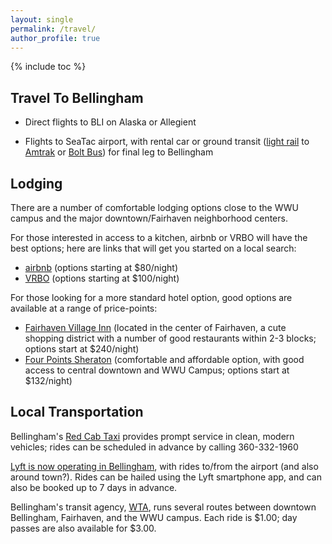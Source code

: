 ```yaml
---
layout: single
permalink: /travel/
author_profile: true
---
```


{% include toc %}

## Travel To Bellingham

* Direct flights to BLI on Alaska or Allegient

* Flights to SeaTac airport, with rental car or ground transit ([light
  rail](https://www.soundtransit.org/Schedules/Link-light-rail) to [Amtrak](https://www.amtrak.com/home) or
  [Bolt Bus](https://www.boltbus.com/)) for final leg to Bellingham

## Lodging

There are a number of comfortable lodging options close to the WWU campus and the major downtown/Fairhaven neighborhood centers.

For those interested in access to a kitchen, airbnb or VRBO will have the best options; here are links that will get you started on a local search:

* [airbnb](https://www.airbnb.com/s/bellingham-wa/homes?allow_override%5B%5D=&checkin=2017-08-13&checkout=2017-08-18&ib=true&ne_lat=48.76933748427938&ne_lng=-122.4587573401717&room_types%5B%5D=Entire%20home%2Fapt&search_by_map=true&sw_lat=48.69518363201541&sw_lng=-122.52536195442951&zoom=14&s_tag=IeuulPUy) (options starting at $80/night)
* [VRBO](https://www.vrbo.com/vacation-rentals?swLat=48.704863424082276&swLong=-122.51535380957029&neLat=48.77544758850287&neLong=-122.45698894140622&zoom=14&page=1&region=4653&from-date=2017-08-13&to-date=2017-08-18&searchTermContext=29f5cd18-533e-46c2-85a8-b37f45b468ae&searchTermUuid=29f5cd18-533e-46c2-85a8-b37f45b468ae&sort+by=Price%2FAscending&sleeps=1-plus) (options starting at $100/night)

For those looking for a more standard hotel option, good options are available at a range of price-points:

* [Fairhaven Village Inn](https://www.fairhavenvillageinn.com/) (located in the center of Fairhaven, a cute shopping district with a number of good restaurants within 2-3 blocks; options start at $240/night)
* [Four Points Sheraton](http://www.starwoodhotels.com/fourpoints/rates/rate.html?propertyID=4341&language=en_US&localeCode=en_US&ES=LPS_4341_EN_4P_BOOKWIDGET_NAD&arrivalDate=2017-08-13&departureDate=2017-08-18&lengthOfStay=5&numberOfRooms=1&numberOfAdults=1&numberOfChildren=0) (comfortable and affordable option, with good access to central downtown and WWU Campus; options start at $132/night)

## Local Transportation

Bellingham's [Red Cab Taxi](http://www.redcabtaxi.com/) provides prompt service in clean, modern vehicles; rides can be scheduled in advance by calling 360-332-1960

[Lyft is now operating in Bellingham](https://www.lyft.com/cities/bellingham-wa), with rides to/from the airport (and also around town?).  Rides can be hailed using the Lyft smartphone app, and can also be booked up to 7 days in advance.

Bellingham's transit agency, [WTA](http://www.ridewta.com/), runs several routes between downtown Bellingham, Fairhaven, and the WWU campus. Each ride is $1.00; day passes are also available for $3.00. 



